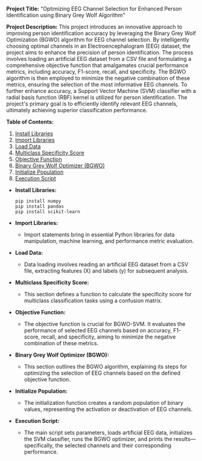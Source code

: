 **Project Title:**
"Optimizing EEG Channel Selection for Enhanced Person Identification using Binary Grey Wolf Algorithm"

**Project Description:**
This project introduces an innovative approach to improving person identification accuracy by leveraging the Binary Grey Wolf Optimization (BGWO) algorithm for EEG channel selection. By intelligently choosing optimal channels in an Electroencephalogram (EEG) dataset, the project aims to enhance the precision of person identification. The process involves loading an artificial EEG dataset from a CSV file and formulating a comprehensive objective function that amalgamates crucial performance metrics, including accuracy, F1-score, recall, and specificity. The BGWO algorithm is then employed to minimize the negative combination of these metrics, ensuring the selection of the most informative EEG channels. To further enhance accuracy, a Support Vector Machine (SVM) classifier with a radial basis function (RBF) kernel is utilized for person identification. The project's primary goal is to efficiently identify relevant EEG channels, ultimately achieving superior classification performance.

**Table of Contents:**

1. [Install Libraries](#install-libraries)
2. [Import Libraries](#import-libraries)
3. [Load Data](#load-data)
4. [Multiclass Specificity Score](#multiclass-specificity-score)
5. [Objective Function](#objective-function)
6. [Binary Grey Wolf Optimizer (BGWO)](#binary-grey-wolf-optimizer-bgwo)
7. [Initialize Population](#initialize-population)
8. [Execution Script](#execution-script)

- **Install Libraries:**
  ```Terminal
  pip install numpy
  pip install pandas
  pip install scikit-learn
  ```

- **Import Libraries:**
  - Import statements bring in essential Python libraries for data manipulation, machine learning, and performance metric evaluation.

- **Load Data:**
  - Data loading involves reading an artificial EEG dataset from a CSV file, extracting features (X) and labels (y) for subsequent analysis.

- **Multiclass Specificity Score:**
  - This section defines a function to calculate the specificity score for multiclass classification tasks using a confusion matrix.

- **Objective Function:**
  - The objective function is crucial for BGWO-SVM. It evaluates the performance of selected EEG channels based on accuracy, F1-score, recall, and specificity, aiming to minimize the negative combination of these metrics.

- **Binary Grey Wolf Optimizer (BGWO):**
  - This section outlines the BGWO algorithm, explaining its steps for optimizing the selection of EEG channels based on the defined objective function.

- **Initialize Population:**
  - The initialization function creates a random population of binary values, representing the activation or deactivation of EEG channels.

- **Execution Script:**
  - The main script sets parameters, loads artificial EEG data, initializes the SVM classifier, runs the BGWO optimizer, and prints the results—specifically, the selected channels and their corresponding performance.
